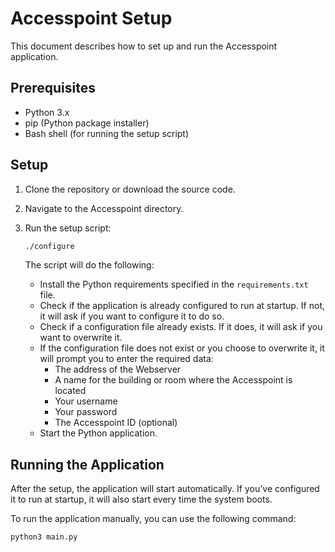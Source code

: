 # Accesspoint Setup

This document describes how to set up and run the Accesspoint application.

## Prerequisites

- Python 3.x
- pip (Python package installer)
- Bash shell (for running the setup script)

## Setup

1. Clone the repository or download the source code.

2. Navigate to the Accesspoint directory.

3. Run the setup script:

    ```bash
    ./configure
    ```

    The script will do the following:

    - Install the Python requirements specified in the `requirements.txt` file.
    - Check if the application is already configured to run at startup. If not, it will ask if you want to configure it to do so.
    - Check if a configuration file already exists. If it does, it will ask if you want to overwrite it.
    - If the configuration file does not exist or you choose to overwrite it, it will prompt you to enter the required data:
        - The address of the Webserver
        - A name for the building or room where the Accesspoint is located
        - Your username
        - Your password
        - The Accesspoint ID (optional)
    - Start the Python application.

## Running the Application

After the setup, the application will start automatically. If you've configured it to run at startup, it will also start every time the system boots.

To run the application manually, you can use the following command:

```bash
python3 main.py
